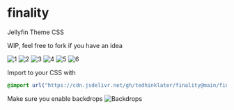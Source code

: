 # finality
Jellyfin Theme CSS

WIP, feel free to fork if you have an idea

![1](https://i.imgur.com/eG84J9P.png)
![2](https://i.imgur.com/uyTTdCh.png)
![3](https://i.imgur.com/BVJjWrI.png)
![4](https://i.imgur.com/y3AIELS.png)
![5](https://i.imgur.com/hV7gbQ2.png)
![6](https://i.imgur.com/BmOMmH6.png)

Import to your CSS with

```css
@import url("https://cdn.jsdelivr.net/gh/tedhinklater/finality@main/finality.css");

```
Make sure you enable backdrops
![Backdrops](https://i.imgur.com/18D9IO3.png)
